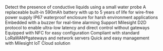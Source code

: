 Detect the presence of conductive liquids using a small water probe
A replaceable built-in 590mAh battery with up to 5 years of life for wire-free power supply
IP67 waterproof enclosure for harsh environment applications
Embedded with a buzzer for real-time alarming
Support Milesight D2D protocol to enable ultra-low latency and direct control without gateways
Equipped with NFC for easy configuration
Compliant with standard LoRaWAN®gateways and network servers
Quick and easy management with Milesight IoT Cloud solution
